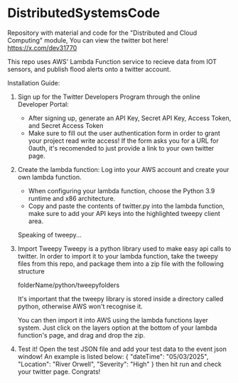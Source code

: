 # DistributedSystemsCode
Repository with material and code for the "Distributed and Cloud Computing" module, 
You can view the twitter bot here! https://x.com/dev31770 

This repo uses AWS' Lambda Function service to recieve data from IOT sensors, and publish flood alerts onto a twitter account.

Installation Guide:
1. Sign up for the Twitter Developers Program through the online Developer Portal: 
   <ul>
     <li>After signing up, generate an API Key, Secret API Key, Access Token, and Secret Access Token</li>
     <li>Make sure to fill out the user authentication form in order to grant your project read write access! If the form asks you for a URL for 0auth, it's recomended to just provide a link to your own twitter page.</li>
   </ul>

2. Create the lambda function:
   Log into your AWS account and create your own lambda function.
   <ul>
     <li>When configuring your lambda function, choose the Python 3.9 runtime and x86 architecture.</li>
      <li>Copy and paste the contents of twitter.py into the lambda function, make sure to add your API keys into the highlighted tweepy client area.</li>
   </ul>
   
   Speaking of tweepy...

3. Import Tweepy
   Tweepy is a python library used to make easy api calls to twitter. In order to import it to your lambda function, take the tweepy files from this repo, and package them into a zip file with the following structure

   folderName/python/tweepyfolders
   
   It's important that the tweepy library is stored inside a directory called python, otherwise AWS won't recognise it.

   You can then import it into AWS using the lambda functions layer system. Just click on the layers option at the bottom of your lambda function's page, and drag and drop the zip.

5. Test it!
   Open the test JSON file and add your test data to the event json window! An example is listed below:
   {
     "dateTime": "05/03/2025",
     "Location": "River Orwell",
     "Severity": "High"
   }
   then hit run and check your twitter page. Congrats!
